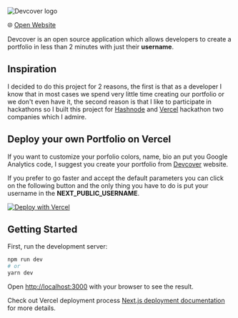 ![Devcover logo](https://devcover.vercel.app/devcover-logo-bg.png)

🌐 [Open Website](https://devcover.vercel.app)

Devcover is an open source application which allows developers to create a portfolio in less than 2 minutes with just their **username**.

## Inspiration

I decided to do this project for 2 reasons, the first is that as a developer I know that in most cases we spend very little time creating our portfolio or we don't even have it, the second reason is that I like to participate in hackathons so I built this project for [Hashnode](https://hashnode.com) and [Vercel](https://vercel.com) hackathon two companies which I admire.

## Deploy your own Portfolio on Vercel

If you want to customize your porfolio colors, name, bio an put you Google Analytics code, I suggest you create your portfolio from [Devcover](https://devcover.vercel.app) website.

If you prefer to go faster and accept the default parameters you can click on the following button and the only thing you have to do is put your username in the **NEXT_PUBLIC_USERNAME**.

[![Deploy with Vercel](https://vercel.com/button)](https://vercel.com/new/git/external?repository-url=https%3A%2F%2Fgithub.com%2Fjrgarciadev%2Fdev-cover&env=NEXT_PUBLIC_USERNAME&project-name=my-awesome-portfolio&repository-name=my-awesome-portfolio&envDescription=Enter%20your%20Github%20username%20.&demo-title=APM%20Story&A%20statically%20generated%portfolio%created%20using%20Devcover)

## Getting Started

First, run the development server:

```bash
npm run dev
# or
yarn dev
```

Open [http://localhost:3000](http://localhost:3000) with your browser to see the result.



Check out Vercel deployment process [Next.js deployment documentation](https://nextjs.org/docs/deployment) for more details.

